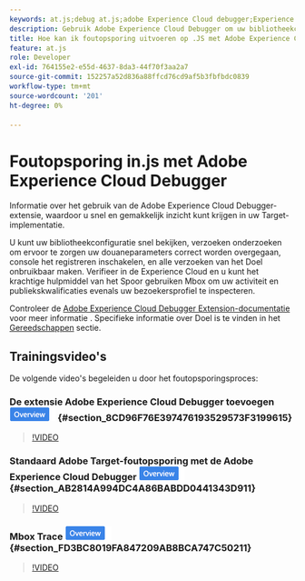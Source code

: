 ```yaml
---
keywords: at.js;debug at.js;adobe Experience Cloud debugger;Experience cloud debugger;mbox trace;mbox highlight;debug;debugging
description: Gebruik Adobe Experience Cloud Debugger om uw bibliotheekconfiguratie te bekijken, verzoeken te onderzoeken, console het registreren aan te zetten, onbruikbaar te maken [!DNL Target] vraag verzoeken, en meer.
title: Hoe kan ik foutopsporing uitvoeren op .JS met Adobe Experience Cloud Debugger?
feature: at.js
role: Developer
exl-id: 764155e2-e55d-4637-8da3-44f70f3aa2a7
source-git-commit: 152257a52d836a88ffcd76cd9af5b3fbfbdc0839
workflow-type: tm+mt
source-wordcount: '201'
ht-degree: 0%

---
```


# Foutopsporing in.js met Adobe Experience Cloud Debugger

Informatie over het gebruik van de Adobe Experience Cloud Debugger-extensie, waardoor u snel en gemakkelijk inzicht kunt krijgen in uw Target-implementatie.

U kunt uw bibliotheekconfiguratie snel bekijken, verzoeken onderzoeken om ervoor te zorgen uw douaneparameters correct worden overgegaan, console het registreren inschakelen, en alle verzoeken van het Doel onbruikbaar maken. Verifieer in de Experience Cloud en u kunt het krachtige hulpmiddel van het Spoor gebruiken Mbox om uw activiteit en publiekskwalificaties evenals uw bezoekersprofiel te inspecteren.

Controleer de [Adobe Experience Cloud Debugger Extension-documentatie](https://experienceleague.adobe.com/docs/debugger/using/experience-cloud-debugger.html) voor meer informatie . Specifieke informatie over Doel is te vinden in het [Gereedschappen](https://experienceleague.adobe.com/docs/debugger/using/tools.html) sectie.

## Trainingsvideo&#39;s

De volgende video&#39;s begeleiden u door het foutopsporingsproces:

### De extensie Adobe Experience Cloud Debugger toevoegen ![Overzicht badge](/help/main/assets/overview.png) {#section_8CD96F76E397476193529573F3199615}

>[!VIDEO](https://video.tv.adobe.com/v/23114/)

### Standaard Adobe Target-foutopsporing met de Adobe Experience Cloud Debugger ![Overzicht badge](/help/main/assets/overview.png) {#section_AB2814A994DC4A86BABDD0441343D911}

>[!VIDEO](https://video.tv.adobe.com/v/23115/)

### Mbox Trace ![Overzicht badge](/help/main/assets/overview.png) {#section_FD3BC8019FA847209AB8BCA747C50211}

>[!VIDEO](https://video.tv.adobe.com/v/23113/)
